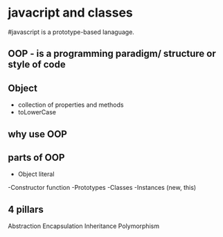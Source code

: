 # javacript and classes
#javascript is a prototype-based lanaguage.

## OOP - is a programming paradigm/ structure or style of code

## Object
- collection of properties and methods
- toLowerCase

## why use OOP

## parts of OOP
- Object literal 

-Constructor function
-Prototypes
-Classes
-Instances (new, this)

## 4 pillars
Abstraction
Encapsulation 
Inheritance
Polymorphism
